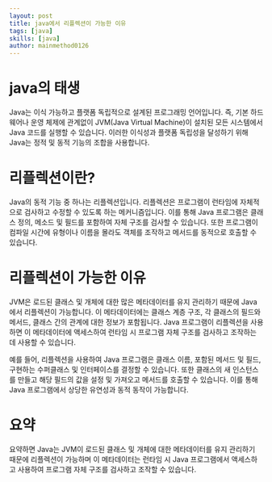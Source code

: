 ```yaml
---
layout: post
title: java에서 리플렉션이 가능한 이유
tags: [java]
skills: [java]
author: mainmethod0126
---
```


# java의 태생
Java는 이식 가능하고 플랫폼 독립적으로 설계된 프로그래밍 언어입니다. 즉, 기본 하드웨어나 운영 체제에 관계없이 JVM(Java Virtual Machine)이 설치된 모든 시스템에서 Java 코드를 실행할 수 있습니다. 이러한 이식성과 플랫폼 독립성을 달성하기 위해 Java는 정적 및 동적 기능의 조합을 사용합니다.

# 리플렉션이란?
Java의 동적 기능 중 하나는 리플렉션입니다. 리플렉션은 프로그램이 런타임에 자체적으로 검사하고 수정할 수 있도록 하는 메커니즘입니다. 이를 통해 Java 프로그램은 클래스 정의, 메소드 및 필드를 포함하여 자체 구조를 검사할 수 있습니다. 또한 프로그램이 컴파일 시간에 유형이나 이름을 몰라도 객체를 조작하고 메서드를 동적으로 호출할 수 있습니다.

# 리플렉션이 가능한 이유
JVM은 로드된 클래스 및 개체에 대한 많은 메타데이터를 유지 관리하기 때문에 Java에서 리플렉션이 가능합니다. 이 메타데이터에는 클래스 계층 구조, 각 클래스의 필드와 메서드, 클래스 간의 관계에 대한 정보가 포함됩니다. Java 프로그램이 리플렉션을 사용하면 이 메타데이터에 액세스하여 런타임 시 프로그램 자체 구조를 검사하고 조작하는 데 사용할 수 있습니다.

예를 들어, 리플렉션을 사용하여 Java 프로그램은 클래스 이름, 포함된 메서드 및 필드, 구현하는 수퍼클래스 및 인터페이스를 결정할 수 있습니다. 또한 클래스의 새 인스턴스를 만들고 해당 필드의 값을 설정 및 가져오고 메서드를 호출할 수 있습니다. 이를 통해 Java 프로그램에서 상당한 유연성과 동적 동작이 가능합니다.

# 요약
요약하면 Java는 JVM이 로드된 클래스 및 개체에 대한 메타데이터를 유지 관리하기 때문에 리플렉션이 가능하며 이 메타데이터는 런타임 시 Java 프로그램에서 액세스하고 사용하여 프로그램 자체 구조를 검사하고 조작할 수 있습니다.